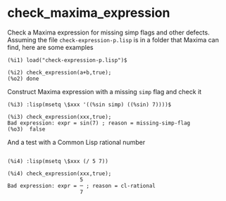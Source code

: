 # check_maxima_expression
 Check a Maxima expression for missing simp flags and other defects. Assuming the file `check-expression-p.lisp` is in a folder that Maxima can find, here are some examples

 ```
(%i1) load("check-expression-p.lisp")$

(%i2) check_expression(a+b,true);
(%o2) done

```
Construct Maxima expression with a missing `simp` flag and check it
```
(%i3) :lisp(msetq \$xxx '((%sin simp) ((%sin) 7))))$

(%i3) check_expression(xxx,true);
Bad expression: expr = sin(7) ; reason = missing-simp-flag
(%o3)  false
```
And a test with a Common Lisp rational number
```

(%i4) :lisp(msetq \$xxx (/ 5 7))

(%i4) check_expression(xxx,true);
                       5
Bad expression: expr = ─ ; reason = cl-rational
                       7

```
